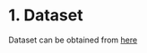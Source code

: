 # 1. Dataset

Dataset can be obtained from [here](https://drive.google.com/drive/folders/1nZFJD7nFfP9R-RGa-LFq2klPKwd8CLEQ?dmr=1&ec=wgc-drive-hero-goto)
